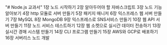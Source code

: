 "# Node.js 교과서"
1장 노드 시작하기
2장 알아두어야 할 자바스크립트
3장 노드 기능 알아보기
4장 http 모듈로 서버 만들기
5장 패키지 매니저
6장 익스프레스 웹 서버 만들기
7장 MySQL
8장 MongoDB
9장 익스프레스로 SNS서비스 만들기
10장 웹 API 서버 만들기
11장 노드 서비스 테스트하기
12장 웹 소켓으로 실시간 데이터 전송하기
13장 실시간 경매 시스템 만들기
14장 CLI 프로그램 만들기
15장 AWS와 GCP로 배포하기
16장 서버리스 노드 개발
